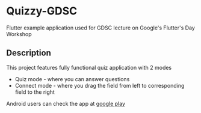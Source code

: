 # Quizzy-GDSC

Flutter example application used for GDSC lecture on Google's Flutter's Day Workshop

## Description

This project features fully functional quiz application with 2 modes

 - Quiz mode - where you can answer questions
 - Connect mode - where you drag the field from left to corresponding field to the right

Android users can check the app at [google play](https://play.google.com/store/apps/details?id=com.Duke.quizzy)
